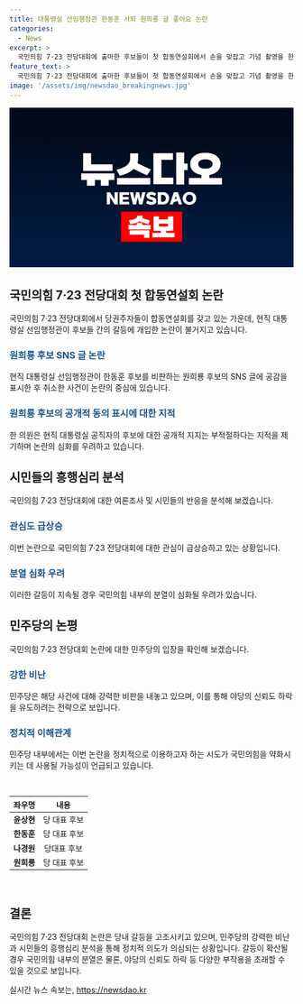 ```yaml
---
title: 대통령실 선임행정관 한동훈 사퇴 원희룡 글 좋아요 논란
categories:
  - News
excerpt: >
  국민의힘 7·23 전당대회에 출마한 후보들이 첫 합동연설회에서 손을 맞잡고 기념 촬영을 한 가운데, 한동훈 후보를 비판하는 원희룡 후보의 SNS 글에 대해 현직 대통령실 공직자가 공감 표시를 한 논란이 일고 있다. 이로써 전당대회와 더불어 대통령실의 개입 논란까지 불거지게 되었다. 이에 대해 한 의원은 공개적으로 동의 표시한 것은 부적절하다고 지적했다.
feature_text: >
  국민의힘 7·23 전당대회에 출마한 후보들이 첫 합동연설회에서 손을 맞잡고 기념 촬영을 한 가운데, 한동훈 후보를 비판하는 원희룡 후보의 SNS 글에 대해 현직 대통령실 공직자가 공감 표시를 한 논란이 일고 있다. 이로써 전당대회와 더불어 대통령실의 개입 논란까지 불거지게 되었다. 이에 대해 한 의원은 공개적으로 동의 표시한 것은 부적절하다고 지적했다.
image: '/assets/img/newsdao_breakingnews.jpg'
---
```


<p><img src="/assets/img/newsdao_breakingnews.jpg" alt="koreaapp 속보" /></p>

<h2 data-ke-size="size26">국민의힘 7·23 전당대회 첫 합동연설회 논란</h2>

<p>국민의힘 7·23 전당대회에서 당권주자들이 합동연설회를 갖고 있는 가운데, 현직 대통령실 선임행정관이 후보들 간의 갈등에 개입한 논란이 불거지고 있습니다.</p>

<h3><b><span style="color: #1a5490;">원희룡 후보 SNS 글 논란</span></b></h3>

<p>현직 대통령실 선임행정관이 한동훈 후보를 비판하는 원희룡 후보의 SNS 글에 공감을 표시한 후 취소한 사건이 논란의 중심에 있습니다.</p>

<h3><b><span style="color: #1a5490;">원희룡 후보의 공개적 동의 표시에 대한 지적</span></b></h3>

<p>한 의원은 현직 대통령실 공직자의 후보에 대한 공개적 지지는 부적절하다는 지적을 제기하며 논란의 심화를 우려하고 있습니다. </p>

<h2 data-ke-size="size26">시민들의 흥행심리 분석</h2>

<p>국민의힘 7·23 전당대회에 대한 여론조사 및 시민들의 반응을 분석해 보겠습니다.</p>

<h3><b><span style="color: #1a5490;">관심도 급상승</span></b></h3>

<p>이번 논란으로 국민의힘 7·23 전당대회에 대한 관심이 급상승하고 있는 상황입니다.</p>

<h3><b><span style="color: #1a5490;">분열 심화 우려</span></b></h3>

<p>이러한 갈등이 지속될 경우 국민의힘 내부의 분열이 심화될 우려가 있습니다.</p>

<h2 data-ke-size="size26">민주당의 논평</h2>

<p>국민의힘 7·23 전당대회 논란에 대한 민주당의 입장을 확인해 보겠습니다.</p>

<h3><b><span style="color: #1a5490;">강한 비난</span></b></h3>

<p>민주당은 해당 사건에 대해 강력한 비판을 내놓고 있으며, 이를 통해 야당의 신뢰도 하락을 유도하려는 전략으로 보입니다.</p>

<h3><b><span style="color: #1a5490;">정치적 이해관계</span></b></h3>

<p>민주당 내부에서는 이번 논란을 정치적으로 이용하고자 하는 시도가 국민의힘을 약화시키는 데 사용될 가능성이 언급되고 있습니다.</p>

<p data-ke-size="size16">&nbsp;</p>

<table>
    <thead>
        <tr>
            <th style="text-align: center;">좌우명</th>
            <th style="text-align: center;">내용</th>
        </tr>
    </thead>
    <tbody>
        <tr>
            <td style="text-align: center;"><b>윤상현</b></td>
            <td style="text-align: center;">당 대표 후보</td>
        </tr>
        <tr>
            <td style="text-align: center;"><b>한동훈</b></td>
            <td style="text-align: center;">당 대표 후보</td>
        </tr>
        <tr>
            <td style="text-align: center;"><b>나경원</b></td>
            <td style="text-align: center;">당대표 후보</td>
        </tr>
        <tr>
            <td style="text-align: center;"><b>원희룡</b></td>
            <td style="text-align: center;">당 대표 후보</td>
        </tr>
    </tbody>
</table>

<p data-ke-size="size16">&nbsp;</p>

<h2 data-ke-size="size26">결론</h2>

<p>국민의힘 7·23 전당대회 논란은 당내 갈등을 고조시키고 있으며, 민주당의 강력한 비난과 시민들의 흥행심리 분석을 통해 정치적 의도가 의심되는 상황입니다. 갈등이 확산될 경우 국민의힘 내부의 분열은 물론, 야당의 신뢰도 하락 등 다양한 부작용을 초래할 수 있을 것으로 보입니다.</p>
실시간 뉴스 속보는, <a href="https://newsdao.kr" rel="dofollow">https://newsdao.kr</a>


